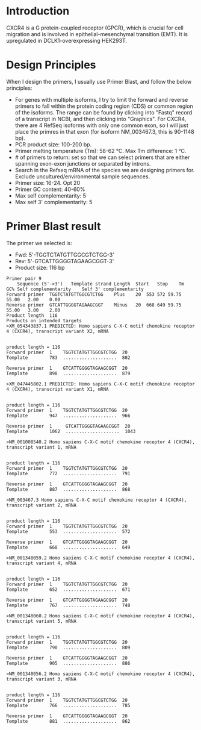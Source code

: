 # Introduction
CXCR4 is a G protein-coupled receptor (GPCR), which is crucial for cell migration and is involved in epithelial-mesenchymal transition (EMT). It is upregulated in DCLK1-overexpressing HEK293T.

# Design Principles
When I design the primers, I usually use Primer Blast, and follow the below principles:
- For genes with multiple isoforms, I try to limit the forward and reverse primers to fall within the protein coding region (CDS) or common region of the isoforms. The range can be found by clicking into "Fastq" record of a transcript in NCBI, and then clicking into "Graphics". For CXCR4, there are 4 RefSeq isoforms with only one common exon, so I will just place the primres in that exon (for isoform NM_003467.3, this is 90-1148 bp).
- PCR product size: 100-200 bp.
- Primer melting temperature (Tm): 58-62 °C. Max Tm difference: 1 °C.
- \# of primers to return: set so that we can select primers that are either spanning exon-exon junctions or separated by introns.
- Search in the Refseq mRNA of the species we are designing primers for. Exclude uncultured/environmental sample sequences.
- Primer size: 16-24. Opt 20
- Primer GC content: 40-60%
- Max self complementarity: 5
- Max self 3' complementarity: 5

# Primer Blast result
The primer we selected is:
- Fwd: 5'-TGGTCTATGTTGGCGTCTGG-3'
- Rev: 5'-GTCATTGGGGTAGAAGCGGT-3'
- Product size: 116 bp

```
Primer pair 9
	Sequence (5'->3')	Template strand	Length	Start	Stop	Tm	GC%	Self complementarity	Self 3' complementarity
Forward primer	TGGTCTATGTTGGCGTCTGG	Plus	20	553	572	59.75	55.00	2.00	0.00
Reverse primer	GTCATTGGGGTAGAAGCGGT	Minus	20	668	649	59.75	55.00	3.00	2.00
Product length	116
Products on intended targets
>XM_054343837.1 PREDICTED: Homo sapiens C-X-C motif chemokine receptor 4 (CXCR4), transcript variant X2, mRNA


product length = 116
Forward primer  1    TGGTCTATGTTGGCGTCTGG  20
Template        783  ....................  802

Reverse primer  1    GTCATTGGGGTAGAAGCGGT  20
Template        898  ....................  879

>XM_047445802.1 PREDICTED: Homo sapiens C-X-C motif chemokine receptor 4 (CXCR4), transcript variant X1, mRNA


product length = 116
Forward primer  1    TGGTCTATGTTGGCGTCTGG  20
Template        947  ....................  966

Reverse primer  1     GTCATTGGGGTAGAAGCGGT  20
Template        1062  ....................  1043

>NM_001008540.2 Homo sapiens C-X-C motif chemokine receptor 4 (CXCR4), transcript variant 1, mRNA


product length = 116
Forward primer  1    TGGTCTATGTTGGCGTCTGG  20
Template        772  ....................  791

Reverse primer  1    GTCATTGGGGTAGAAGCGGT  20
Template        887  ....................  868

>NM_003467.3 Homo sapiens C-X-C motif chemokine receptor 4 (CXCR4), transcript variant 2, mRNA


product length = 116
Forward primer  1    TGGTCTATGTTGGCGTCTGG  20
Template        553  ....................  572

Reverse primer  1    GTCATTGGGGTAGAAGCGGT  20
Template        668  ....................  649

>NM_001348059.2 Homo sapiens C-X-C motif chemokine receptor 4 (CXCR4), transcript variant 4, mRNA


product length = 116
Forward primer  1    TGGTCTATGTTGGCGTCTGG  20
Template        652  ....................  671

Reverse primer  1    GTCATTGGGGTAGAAGCGGT  20
Template        767  ....................  748

>NM_001348060.2 Homo sapiens C-X-C motif chemokine receptor 4 (CXCR4), transcript variant 5, mRNA


product length = 116
Forward primer  1    TGGTCTATGTTGGCGTCTGG  20
Template        790  ....................  809

Reverse primer  1    GTCATTGGGGTAGAAGCGGT  20
Template        905  ....................  886

>NM_001348056.2 Homo sapiens C-X-C motif chemokine receptor 4 (CXCR4), transcript variant 3, mRNA


product length = 116
Forward primer  1    TGGTCTATGTTGGCGTCTGG  20
Template        766  ....................  785

Reverse primer  1    GTCATTGGGGTAGAAGCGGT  20
Template        881  ....................  862
```